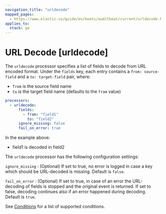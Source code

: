 ```yaml
---
navigation_title: "urldecode"
mapped_pages:
  - https://www.elastic.co/guide/en/beats/auditbeat/current/urldecode.html
applies_to:
  stack: ga
---
```


# URL Decode [urldecode]


The `urldecode` processor specifies a list of fields to decode from URL encoded format. Under the `fields` key, each entry contains a `from: source-field` and a `to: target-field` pair, where:

* `from` is the source field name
* `to` is the target field name (defaults to the `from` value)

```yaml
processors:
  - urldecode:
      fields:
        - from: "field1"
          to: "field2"
      ignore_missing: false
      fail_on_error: true
```

In the example above:

* field1 is decoded in field2

The `urldecode` processor has the following configuration settings:

`ignore_missing`
:   (Optional) If set to true, no error is logged in case a key which should be URL-decoded is missing. Default is `false`.

`fail_on_error`
:   (Optional) If set to true, in case of an error the URL-decoding of fields is stopped and the original event is returned. If set to false, decoding continues also if an error happened during decoding. Default is `true`.

See [Conditions](/reference/auditbeat/defining-processors.md#conditions) for a list of supported conditions.

